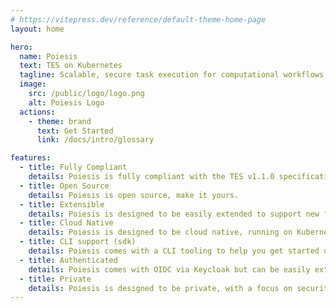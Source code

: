 ```yaml
---
# https://vitepress.dev/reference/default-theme-home-page
layout: home

hero:
  name: Poiesis
  text: TES on Kubernetes
  tagline: Scalable, secure task execution for computational workflows
  image:
    src: /public/logo/logo.png
    alt: Poiesis Logo
  actions:
    - theme: brand
      text: Get Started
      link: /docs/intro/glossary

features:
  - title: Fully Compliant
    details: Poiesis is fully compliant with the TES v1.1.0 specification.
  - title: Open Source
    details: Poiesis is open source, make it yours.
  - title: Extensible
    details: Poiesis is designed to be easily extended to support new features and integrations.
  - title: Cloud Native
    details: Poiesis is designed to be cloud native, running on Kubernetes.
  - title: CLI support (sdk)
    details: Poiesis comes with a CLI tooling to help you get started quickly.
  - title: Authenticated
    details: Poiesis comes with OIDC via Keycloak but can be easily extended to support other authentication mechanisms.
  - title: Private
    details: Poiesis is designed to be private, with a focus on security and privacy, nothing is stored and is immediately deleted after the run is completed.
---
```

